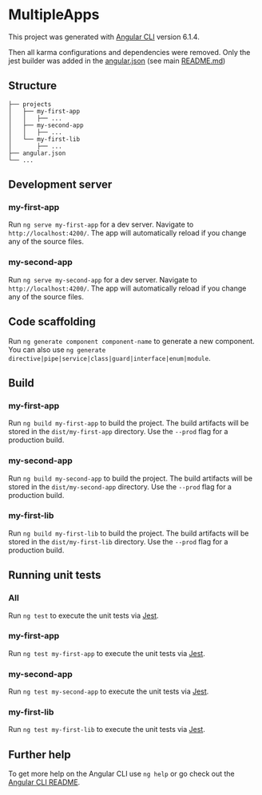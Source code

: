 # MultipleApps

This project was generated with [Angular CLI](https://github.com/angular/angular-cli) version 6.1.4.

Then all karma configurations and dependencies were removed. Only the jest builder was added in the [angular.json](./angular.json) (see main [README.md](../../README.md))

## Structure

```
├── projects
│   ├── my-first-app
│   │   ├── ...
│   ├── my-second-app
│   │   ├── ...
│   └── my-first-lib
│       ├── ...
├── angular.json
└── ...
```

## Development server

### my-first-app

Run `ng serve my-first-app` for a dev server. Navigate to `http://localhost:4200/`. The app will automatically reload if you change any of the source files.

### my-second-app

Run `ng serve my-second-app` for a dev server. Navigate to `http://localhost:4200/`. The app will automatically reload if you change any of the source files.

## Code scaffolding

Run `ng generate component component-name` to generate a new component. You can also use `ng generate directive|pipe|service|class|guard|interface|enum|module`.

## Build

### my-first-app

Run `ng build my-first-app` to build the project. The build artifacts will be stored in the `dist/my-first-app` directory. Use the `--prod` flag for a production build.

### my-second-app

Run `ng build my-second-app` to build the project. The build artifacts will be stored in the `dist/my-second-app` directory. Use the `--prod` flag for a production build.

### my-first-lib

Run `ng build my-first-lib` to build the project. The build artifacts will be stored in the `dist/my-first-lib` directory. Use the `--prod` flag for a production build.

## Running unit tests

### All

Run `ng test` to execute the unit tests via [Jest](https://jestjs.io/).

### my-first-app

Run `ng test my-first-app` to execute the unit tests via [Jest](https://jestjs.io/).

### my-second-app

Run `ng test my-second-app` to execute the unit tests via [Jest](https://jestjs.io/).

### my-first-lib

Run `ng test my-first-lib` to execute the unit tests via [Jest](https://jestjs.io/).

## Further help

To get more help on the Angular CLI use `ng help` or go check out the [Angular CLI README](https://github.com/angular/angular-cli/blob/master/README.md).
